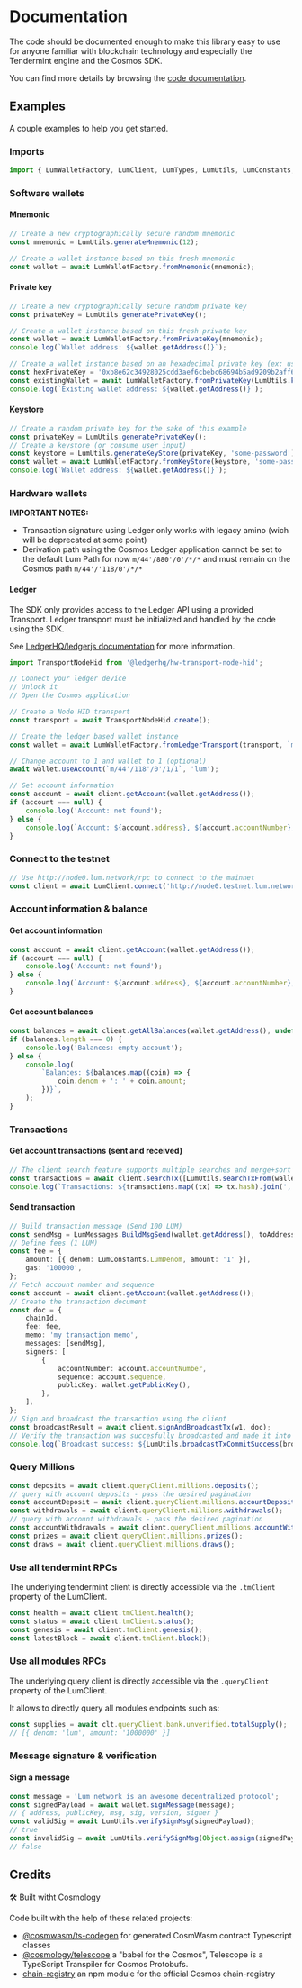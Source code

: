 # Documentation

The code should be documented enough to make this library easy to use for anyone familiar with blockchain technology and especially the Tendermint engine and the Cosmos SDK.

You can find more details by browsing the [code documentation](./lib).

## Examples

A couple examples to help you get started.

### Imports

```typescript
import { LumWalletFactory, LumClient, LumTypes, LumUtils, LumConstants, LumMessages } from '@lum-network/sdk-javascript';
```

### Software wallets

#### Mnemonic

```typescript
// Create a new cryptographically secure random mnemonic
const mnemonic = LumUtils.generateMnemonic(12);

// Create a wallet instance based on this fresh mnemonic
const wallet = await LumWalletFactory.fromMnemonic(mnemonic);
```

#### Private key

```typescript
// Create a new cryptographically secure random private key
const privateKey = LumUtils.generatePrivateKey();

// Create a wallet instance based on this fresh private key
const wallet = await LumWalletFactory.fromPrivateKey(mnemonic);
console.log(`Wallet address: ${wallet.getAddress()}`);

// Create a wallet instance based on an hexadecimal private key (ex: user input - 0x is optional)
const hexPrivateKey = '0xb8e62c34928025cdd3aef6cbebc68694b5ad9209b2aff6d3891c8e61d22d3a3b';
const existingWallet = await LumWalletFactory.fromPrivateKey(LumUtils.keyFromHex(hexPrivateKey));
console.log(`Existing wallet address: ${wallet.getAddress()}`);
```

#### Keystore

```typescript
// Create a random private key for the sake of this example
const privateKey = LumUtils.generatePrivateKey();
// Create a keystore (or consume user input)
const keystore = LumUtils.generateKeyStore(privateKey, 'some-password');
const wallet = await LumWalletFactory.fromKeyStore(keystore, 'some-password');
console.log(`Wallet address: ${wallet.getAddress()}`);
```

### Hardware wallets

**IMPORTANT NOTES:**

-   Transaction signature using Ledger only works with legacy amino (wich will be deprecated at some point)
-   Derivation path using the Cosmos Ledger application cannot be set to the default Lum Path for now `m/44'/880'/0'/*/*` and must remain on the Cosmos path `m/44'/'118/0'/*/*`

#### Ledger

The SDK only provides access to the Ledger API using a provided Transport.
Ledger transport must be initialized and handled by the code using the SDK.

See [LedgerHQ/ledgerjs documentation](https://github.com/LedgerHQ/ledgerjs) for more information.

```typescript
import TransportNodeHid from '@ledgerhq/hw-transport-node-hid';

// Connect your ledger device
// Unlock it
// Open the Cosmos application

// Create a Node HID transport
const transport = await TransportNodeHid.create();

// Create the ledger based wallet instance
const wallet = await LumWalletFactory.fromLedgerTransport(transport, `m/44'/118'/0'/0/0`, 'lum');

// Change account to 1 and wallet to 1 (optional)
await wallet.useAccount(`m/44'/118'/0'/1/1`, 'lum');

// Get account information
const account = await client.getAccount(wallet.getAddress());
if (account === null) {
    console.log('Account: not found');
} else {
    console.log(`Account: ${account.address}, ${account.accountNumber}, ${account.sequence}`);
}
```

### Connect to the testnet

```typescript
// Use http://node0.lum.network/rpc to connect to the mainnet
const client = await LumClient.connect('http://node0.testnet.lum.network/rpc');
```

### Account information & balance

#### Get account information

```typescript
const account = await client.getAccount(wallet.getAddress());
if (account === null) {
    console.log('Account: not found');
} else {
    console.log(`Account: ${account.address}, ${account.accountNumber}, ${account.sequence}`);
}
```

#### Get account balances

```typescript
const balances = await client.getAllBalances(wallet.getAddress(), undefined);
if (balances.length === 0) {
    console.log('Balances: empty account');
} else {
    console.log(
        `Balances: ${balances.map((coin) => {
            coin.denom + ': ' + coin.amount;
        })}`,
    );
}
```

### Transactions

#### Get account transactions (sent and received)

```typescript
// The client search feature supports multiple searches and merge+sort the results
const transactions = await client.searchTx([LumUtils.searchTxFrom(wallet.getAddress()), LumUtils.searchTxTo(wallet.getAddress())]);
console.log(`Transactions: ${transactions.map((tx) => tx.hash).join(', ')}`);
```

#### Send transaction

```typescript
// Build transaction message (Send 100 LUM)
const sendMsg = LumMessages.BuildMsgSend(wallet.getAddress(), toAddress, [{ denom: LumConstants.LumDenom, amount: '100' }]);
// Define fees (1 LUM)
const fee = {
    amount: [{ denom: LumConstants.LumDenom, amount: '1' }],
    gas: '100000',
};
// Fetch account number and sequence
const account = await client.getAccount(wallet.getAddress());
// Create the transaction document
const doc = {
    chainId,
    fee: fee,
    memo: 'my transaction memo',
    messages: [sendMsg],
    signers: [
        {
            accountNumber: account.accountNumber,
            sequence: account.sequence,
            publicKey: wallet.getPublicKey(),
        },
    ],
};
// Sign and broadcast the transaction using the client
const broadcastResult = await client.signAndBroadcastTx(w1, doc);
// Verify the transaction was succesfully broadcasted and made it into a block
console.log(`Broadcast success: ${LumUtils.broadcastTxCommitSuccess(broadcastResult)}`);
```

### Query Millions

```typescript
const deposits = await client.queryClient.millions.deposits();
// query with account deposits - pass the desired pagination
const accountDeposit = await client.queryClient.millions.accountDeposits({ depositorAddress: deposit.depositorAddress, pagination: undefined });
const withdrawals = await client.queryClient.millions.withdrawals();
// query with account withdrawals - pass the desired pagination
const accountWithdrawals = await client.queryClient.millions.accountWithdrawals({ depositorAddress: withdrawal.depositorAddress, pagination: undefined });
const prizes = await client.queryClient.millions.prizes();
const draws = await client.queryClient.millions.draws();
```

### Use all tendermint RPCs

The underlying tendermint client is directly accessible via the `.tmClient` property of the LumClient.

```typescript
const health = await client.tmClient.health();
const status = await client.tmClient.status();
const genesis = await client.tmClient.genesis();
const latestBlock = await client.tmClient.block();
```

### Use all modules RPCs

The underlying query client is directly accessible via the `.queryClient` property of the LumClient.

It allows to directly query all modules endpoints such as:

```typescript
const supplies = await clt.queryClient.bank.unverified.totalSupply();
// [{ denom: 'lum', amount: '1000000' }]
```

### Message signature & verification

#### Sign a message

```typescript
const message = 'Lum network is an awesome decentralized protocol';
const signedPayload = await wallet.signMessage(message);
// { address, publicKey, msg, sig, version, signer }
const validSig = await LumUtils.verifySignMsg(signedPayload);
// true
const invalidSig = await LumUtils.verifySignMsg(Object.assign(signedPayload, { msg: 'Wrong message input' }));
// false
```

## Credits

🛠 Built witht Cosmology

Code built with the help of these related projects:

-   [@cosmwasm/ts-codegen](https://github.com/CosmWasm/ts-codegen) for generated CosmWasm contract Typescript classes
-   [@cosmology/telescope](https://github.com/cosmology-tech/telescope) a "babel for the Cosmos", Telescope is a TypeScript Transpiler for Cosmos Protobufs.
-   [chain-registry](https://github.com/cosmology-tech/chain-registry) an npm module for the official Cosmos chain-registry
